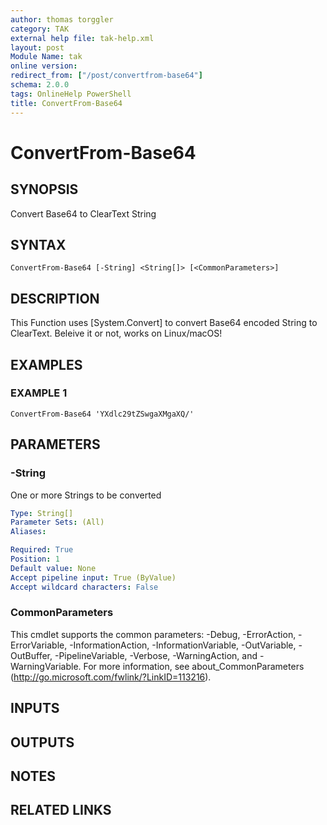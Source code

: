 ```yaml
---
author: thomas torggler
category: TAK
external help file: tak-help.xml
layout: post
Module Name: tak
online version:
redirect_from: ["/post/convertfrom-base64"]
schema: 2.0.0
tags: OnlineHelp PowerShell
title: ConvertFrom-Base64
---
```


# ConvertFrom-Base64

## SYNOPSIS
Convert Base64 to ClearText String

## SYNTAX

```
ConvertFrom-Base64 [-String] <String[]> [<CommonParameters>]
```

## DESCRIPTION
This Function uses \[System.Convert\] to convert Base64 encoded String to ClearText.
Beleive it or not, works on Linux/macOS!

## EXAMPLES

### EXAMPLE 1
```
ConvertFrom-Base64 'YXdlc29tZSwgaXMgaXQ/'
```

## PARAMETERS

### -String
One or more Strings to be converted

```yaml
Type: String[]
Parameter Sets: (All)
Aliases:

Required: True
Position: 1
Default value: None
Accept pipeline input: True (ByValue)
Accept wildcard characters: False
```

### CommonParameters
This cmdlet supports the common parameters: -Debug, -ErrorAction, -ErrorVariable, -InformationAction, -InformationVariable, -OutVariable, -OutBuffer, -PipelineVariable, -Verbose, -WarningAction, and -WarningVariable.
For more information, see about_CommonParameters (http://go.microsoft.com/fwlink/?LinkID=113216).

## INPUTS

## OUTPUTS

## NOTES

## RELATED LINKS

